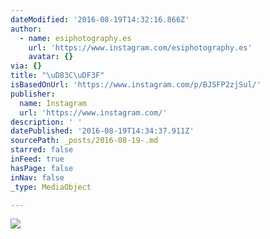```yaml
---
dateModified: '2016-08-19T14:32:16.866Z'
author:
  - name: esiphotography.es
    url: 'https://www.instagram.com/esiphotography.es'
    avatar: {}
via: {}
title: "\uD83C\uDF3F"
isBasedOnUrl: 'https://www.instagram.com/p/BJSFP2zjSul/'
publisher:
  name: Instagram
  url: 'https://www.instagram.com/'
description: ' '
datePublished: '2016-08-19T14:34:37.911Z'
sourcePath: _posts/2016-08-19-.md
starred: false
inFeed: true
hasPage: false
inNav: false
_type: MediaObject

---
```

![ ](https://imgflo.herokuapp.com/graph/vahj1ThiexotieMo/41f55aece4a6dc1865c809429c7aa5e6/croprotate.jpg?cropheight=436&cropwidth=640&degrees=0&input=https%3A%2F%2Fscontent.cdninstagram.com%2Ft51.2885-15%2Fs640x640%2Fsh0.08%2Fe35%2F14026751_326099974399758_171632648_n.jpg%3Fig_cache_key%3DMTMyMDE0MDcyMDY0NDYzMTQ2MQ%253D%253D.2&x=0&y=100)